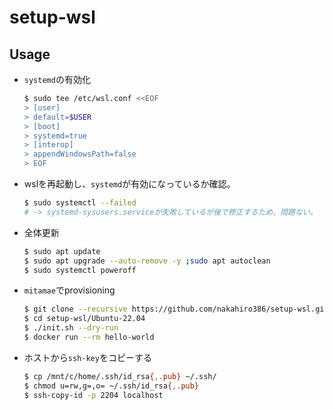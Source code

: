 # setup-wsl

## Usage
* `systemd`の有効化
    ```sh
    $ sudo tee /etc/wsl.conf <<EOF
    > [user]
    > default=$USER
    > [boot]
    > systemd=true
    > [interop]
    > appendWindowsPath=false
    > EOF
    ```
* wslを再起動し、`systemd`が有効になっているか確認。
    ```sh
    $ sudo systemctl --failed
    # -> systemd-sysusers.serviceが失敗しているが後で修正するため、問題ない。
    ```
* 全体更新
    ```sh
    $ sudo apt update
    $ sudo apt upgrade --auto-remove -y ;sudo apt autoclean
    $ sudo systemctl poweroff
    ```
* `mitamae`でprovisioning
    ```sh
    $ git clone --recursive https://github.com/nakahiro386/setup-wsl.git
    $ cd setup-wsl/Ubuntu-22.04
    $ ./init.sh --dry-run
    $ docker run --rm hello-world
    ```
* ホストから`ssh-key`をコピーする
    ```sh
    $ cp /mnt/c/home/.ssh/id_rsa{,.pub} ~/.ssh/
    $ chmod u=rw,g=,o= ~/.ssh/id_rsa{,.pub}
    $ ssh-copy-id -p 2204 localhost
    ```
